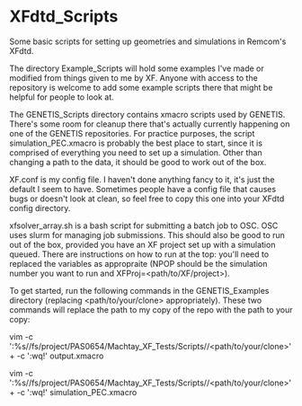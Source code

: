 # XFdtd_Scripts
Some basic scripts for setting up geometries and simulations in Remcom's XFdtd.

The directory Example_Scripts will hold some examples I've made or modified from things given to me by XF. Anyone with access to the repository is welcome to add some example scripts there that might be helpful for people to look at.

The GENETIS_Scripts directory contains xmacro scripts used by GENETIS. There's some room for cleanup there that's actually currently happening on one of the GENETIS repositories. For practice purposes, the script simulation_PEC.xmacro is probably the best place to start, since it is comprised of everything you need to set up a simulation. Other than changing a path to the data, it should be good to work out of the box.

XF.conf is my config file. I haven't done anything fancy to it, it's just the default I seem to have. Sometimes people have a config file that causes bugs or doesn't look at clean, so feel free to copy this one into your XFdtd config directory.

xfsolver_array.sh is a bash script for submitting a batch job to OSC. OSC uses slurm for managing job submissions. This should also be good to run out of the box, provided you have an XF project set up with a simulation queued. There are instructions on how to run at the top: you'll need to replaced the variables as appropraite (NPOP should be the simulation number you want to run and XFProj=<path/to/XF/project>).

To get started, run the following commands in the GENETIS_Examples directory (replacing <path/to/your/clone> appropriately). These two commands will replace the path to my copy of the repo with the path to your copy:

vim -c ':%s/\/fs\/project\/PAS0654\/Machtay_XF_Tests\/Scripts\//<path/to/your/clone>' + -c ':wq!' output.xmacro

vim -c ':%s/\/fs\/project\/PAS0654\/Machtay_XF_Tests\/Scripts\//<path/to/your/clone>' + -c ':wq!' simulation_PEC.xmacro



